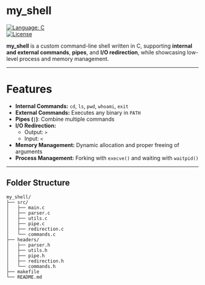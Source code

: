 # my_shell

[![Language: C](https://img.shields.io/badge/language-C-blue.svg)](https://www.gnu.org/software/gcc/)  
[![License](https://img.shields.io/badge/license-Educational-lightgrey.svg)](LICENSE)

**my_shell** is a custom command-line shell written in C, supporting **internal and external commands**, **pipes**, and **I/O redirection**, while showcasing low-level process and memory management.

---

# Features

- **Internal Commands:** `cd`, `ls`, `pwd`, `whoami`, `exit`  
- **External Commands:** Executes any binary in `PATH`  
- **Pipes (`|`)**: Combine multiple commands  
- **I/O Redirection:**  
  - Output: `>`  
  - Input: `<`  
- **Memory Management:** Dynamic allocation and proper freeing of arguments  
- **Process Management:** Forking with `execve()` and waiting with `waitpid()`

---

## Folder Structure

```text
my_shell/
├── src/
│   ├── main.c
│   ├── parser.c
│   ├── utils.c
│   ├── pipe.c
│   ├── redirection.c
│   └── commands.c
├── headers/
│   ├── parser.h
│   ├── utils.h
│   ├── pipe.h
│   ├── redirection.h
│   └── commands.h
├── makefile
└── README.md
